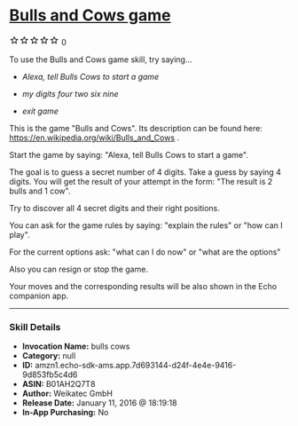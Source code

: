 # [Bulls and Cows game](http://alexa.amazon.com/#skills/amzn1.echo-sdk-ams.app.7d693144-d24f-4e4e-9416-9d853fb5c4d6)
![0 stars](../../images/ic_star_border_black_18dp_1x.png)![0 stars](../../images/ic_star_border_black_18dp_1x.png)![0 stars](../../images/ic_star_border_black_18dp_1x.png)![0 stars](../../images/ic_star_border_black_18dp_1x.png)![0 stars](../../images/ic_star_border_black_18dp_1x.png) 0

To use the Bulls and Cows game skill, try saying...

* *Alexa, tell Bulls Cows to start a game*

* *my digits four two six nine*

* *exit game*

This is the game "Bulls and Cows". Its description can be found here:
https://en.wikipedia.org/wiki/Bulls_and_Cows .

Start the game by saying:
"Alexa, tell Bulls Cows to start a game".

The goal is to guess a secret number of 4 digits. Take a guess by saying 4 digits. You will get the result of your attempt in the form:
"The result is 2 bulls and 1 cow". 

Try to discover all 4 secret digits and their right positions.

You can ask for the game rules by saying:
"explain the rules" or "how can I play".

For the current options ask:
"what can I do now" or "what are the options"

Also you can resign or stop the game.

Your moves and the corresponding results will be also shown in the Echo companion app.

***

### Skill Details

* **Invocation Name:** bulls cows
* **Category:** null
* **ID:** amzn1.echo-sdk-ams.app.7d693144-d24f-4e4e-9416-9d853fb5c4d6
* **ASIN:** B01AH2Q7T8
* **Author:** Weikatec GmbH
* **Release Date:** January 11, 2016 @ 18:19:18
* **In-App Purchasing:** No
